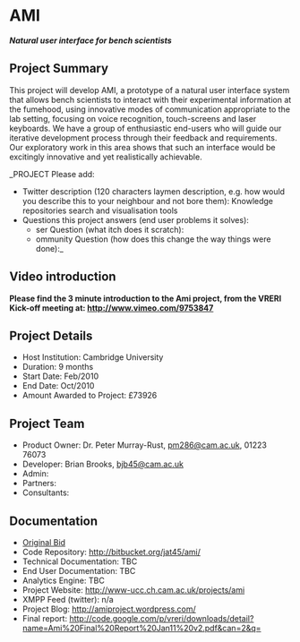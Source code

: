 # AMI #
_**Natural user interface for bench scientists**_


## Project Summary ##
This project will develop AMI, a prototype of a natural user interface system that allows bench scientists to interact with their experimental information at the fumehood, using innovative modes of communication appropriate to the lab setting, focusing on voice recognition, touch-screens and laser keyboards. We have a group of enthusiastic end-users who will guide our iterative development process through their feedback and requirements. Our exploratory work in this area shows that such an interface would be excitingly innovative and yet realistically achievable.

_PROJECT Please add:
  * Twitter description (120 characters laymen description, e.g. how would you describe this to your neighbour and not bore them): Knowledge repositories search and visualisation tools
  * Questions this project answers (end user problems it solves):
    * ser Question (what itch does it scratch):
    * ommunity Question (how does this change the way things were done):_

## Video introduction ##
**Please find the 3 minute introduction to the Ami project, from the VRERI Kick-off meeting at: http://www.vimeo.com/9753847**

## Project Details ##
  * Host Institution: Cambridge University
  * Duration: 9 months
  * Start Date: Feb/2010
  * End Date: Oct/2010
  * Amount Awarded to Project: £73926

## Project Team ##
  * Product Owner: Dr. Peter Murray-Rust, pm286@cam.ac.uk, 01223 76073
  * Developer: Brian Brooks, bjb45@cam.ac.uk
  * Admin:
  * Partners:
  * Consultants:

## Documentation ##
  * [Original Bid](http://vreri.googlecode.com/files/Bid04%20AMI.pdf)
  * Code Repository: http://bitbucket.org/jat45/ami/
  * Technical Documentation: TBC
  * End User Documentation: TBC
  * Analytics Engine: TBC
  * Project Website: http://www-ucc.ch.cam.ac.uk/projects/ami
  * XMPP Feed (twitter): n/a
  * Project Blog: http://amiproject.wordpress.com/
  * Final report: http://code.google.com/p/vreri/downloads/detail?name=Ami%20Final%20Report%20Jan11%20v2.pdf&can=2&q=